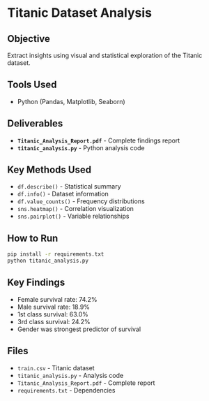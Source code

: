# Titanic Dataset Analysis

## Objective
Extract insights using visual and statistical exploration of the Titanic dataset.

## Tools Used
- Python (Pandas, Matplotlib, Seaborn)

## Deliverables
- **`Titanic_Analysis_Report.pdf`** - Complete findings report
- **`titanic_analysis.py`** - Python analysis code

## Key Methods Used
- `df.describe()` - Statistical summary
- `df.info()` - Dataset information  
- `df.value_counts()` - Frequency distributions
- `sns.heatmap()` - Correlation visualization
- `sns.pairplot()` - Variable relationships

## How to Run
```bash
pip install -r requirements.txt
python titanic_analysis.py
```

## Key Findings
- Female survival rate: 74.2%
- Male survival rate: 18.9%
- 1st class survival: 63.0%
- 3rd class survival: 24.2%
- Gender was strongest predictor of survival

## Files
- `train.csv` - Titanic dataset
- `titanic_analysis.py` - Analysis code
- `Titanic_Analysis_Report.pdf` - Complete report
- `requirements.txt` - Dependencies